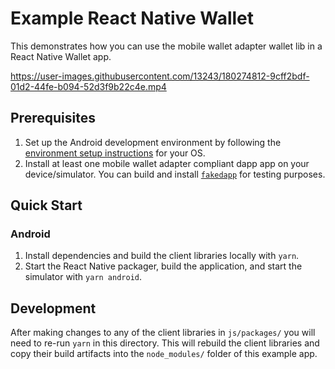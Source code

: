 # Example React Native Wallet

This demonstrates how you can use the mobile wallet adapter wallet lib in a React Native Wallet app.

https://user-images.githubusercontent.com/13243/180274812-9cff2bdf-01d2-44fe-b094-52d3f9b22c4e.mp4

## Prerequisites

1. Set up the Android development environment by following the [environment setup instructions](https://reactnative.dev/docs/environment-setup) for your OS.
2. Install at least one mobile wallet adapter compliant dapp app on your device/simulator. You can build and install [`fakedapp`](../../android/fakedapp/) for testing purposes.

## Quick Start

### Android

1. Install dependencies and build the client libraries locally with `yarn`.
2. Start the React Native packager, build the application, and start the simulator with `yarn android`.

## Development

After making changes to any of the client libraries in `js/packages/` you will need to re-run `yarn` in this directory. This will rebuild the client libraries and copy their build artifacts into the `node_modules/` folder of this example app.